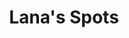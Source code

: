 ---
title: "Lana's Spots"
writer: Mark Coffey
price: "$6.99"
description_markdown: "A young leopard learns to thank God for how she was made."
image: http://sitesforchurch.s3.amazonaws.com/lanasspots.png
sendowl_link: https://sowl.co/dPaRE
---